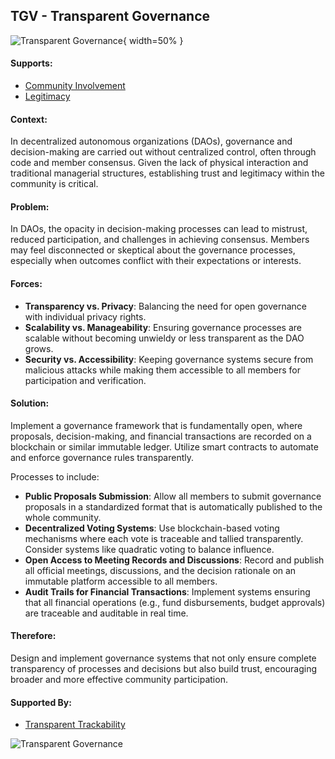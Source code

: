 ## TGV - Transparent Governance

![Transparent Governance](output/illustrations/transparent_governance.png){ width=50% }

#### Supports:

* [Community Involvement](/patterns/community_involvement.html)
* [Legitimacy](/patterns/legitimacy.html)

#### Context:

In decentralized autonomous organizations (DAOs), governance and decision-making are carried out without centralized control, often through code and member consensus. Given the lack of physical interaction and traditional managerial structures, establishing trust and legitimacy within the community is critical.

#### Problem:

In DAOs, the opacity in decision-making processes can lead to mistrust, reduced participation, and challenges in achieving consensus. Members may feel disconnected or skeptical about the governance processes, especially when outcomes conflict with their expectations or interests.

#### Forces:

- **Transparency vs. Privacy**: Balancing the need for open governance with individual privacy rights.
- **Scalability vs. Manageability**: Ensuring governance processes are scalable without becoming unwieldy or less transparent as the DAO grows.
- **Security vs. Accessibility**: Keeping governance systems secure from malicious attacks while making them accessible to all members for participation and verification.
  
#### Solution:

Implement a governance framework that is fundamentally open, where proposals, decision-making, and financial transactions are recorded on a blockchain or similar immutable ledger. Utilize smart contracts to automate and enforce governance rules transparently. 

Processes to include:

- **Public Proposals Submission**: Allow all members to submit governance proposals in a standardized format that is automatically published to the whole community.
- **Decentralized Voting Systems**: Use blockchain-based voting mechanisms where each vote is traceable and tallied transparently. Consider systems like quadratic voting to balance influence.
- **Open Access to Meeting Records and Discussions**: Record and publish all official meetings, discussions, and the decision rationale on an immutable platform accessible to all members.
- **Audit Trails for Financial Transactions**: Implement systems ensuring that all financial operations (e.g., fund disbursements, budget approvals) are traceable and auditable in real time.

#### Therefore:

Design and implement governance systems that not only ensure complete transparency of processes and decisions but also build trust, encouraging broader and more effective community participation.

#### Supported By:

* [Transparent Trackability](/patterns/transparent_trackability.html)

![Transparent Governance](output/transparent_governance_specific_graph.png)